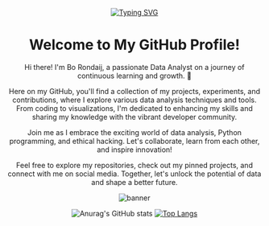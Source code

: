<div align="center">

[![Typing SVG](https://readme-typing-svg.demolab.com?font=Fira+Code&pause=700&color=FFFFFF&center=true&vCenter=true&width=435&lines=Data+Analyst;Python;Power+Bi;Learning+to+Ethical+hack)](https://git.io/typing-svg)

# Welcome to My GitHub Profile!

Hi there! I'm Bo Rondaij, a passionate Data Analyst on a journey of continuous learning and growth. 🚀

Here on my GitHub, you'll find a collection of my projects, experiments, and contributions, where I explore various data analysis techniques and tools. From coding to visualizations, I'm dedicated to enhancing my skills and sharing my knowledge with the vibrant developer community.

Join me as I embrace the exciting world of data analysis, Python programming, and ethical hacking. Let's collaborate, learn from each other, and inspire innovation!

Feel free to explore my repositories, check out my pinned projects, and connect with me on social media. Together, let's unlock the potential of data and shape a better future.


![banner](https://github.com/bmmrxx/bmmrxx/assets/139537072/8859d8c1-10d0-4aa6-a832-a14e88020d40)

![Anurag's GitHub stats](https://github-readme-stats.vercel.app/api?username=bmmrxx&show_icons=true&theme=tokyonight)
[![Top Langs](https://github-readme-stats.vercel.app/api/top-langs/?username=bmmrxx&layout=compact&theme=tokyonight)](https://github.com/bmmrxx)
</div>
